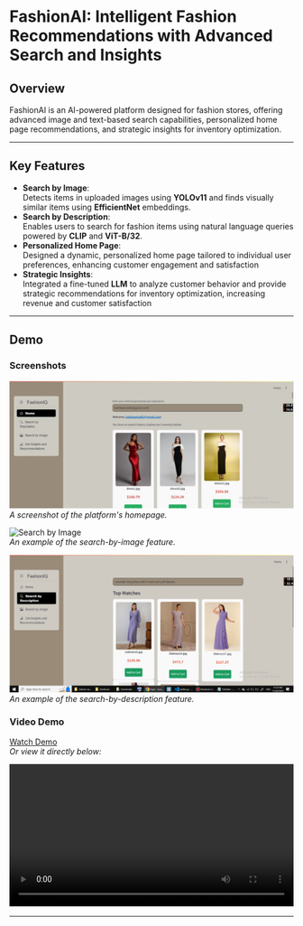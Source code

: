 # **FashionAI: Intelligent Fashion Recommendations with Advanced Search and Insights**

## **Overview**
FashionAI is an AI-powered platform designed for fashion stores, offering advanced image and text-based search capabilities, personalized home page recommendations, and strategic insights for inventory optimization.  

---

## **Key Features**
- **Search by Image**:  
  Detects items in uploaded images using **YOLOv11** and finds visually similar items using **EfficientNet** embeddings.  
- **Search by Description**:  
  Enables users to search for fashion items using natural language queries powered by **CLIP** and **ViT-B/32**.  
- **Personalized Home Page**:  
  Designed a dynamic, personalized home page tailored to individual user preferences, enhancing customer engagement and satisfaction  
- **Strategic Insights**:  
  Integrated a fine-tuned **LLM** to analyze customer behavior and provide strategic recommendations for inventory optimization, increasing revenue and customer satisfaction  

---

## **Demo**
### **Screenshots**
![Platform Homepage](HomePage.png)  
_A screenshot of the platform's homepage._

![Search by Image](path/to/image2.png)  
_An example of the search-by-image feature._

![Search by Description](SearchByDescription.png)  
_An example of the search-by-description feature._

### **Video Demo**
[Watch Demo](media/demo-video.mp4)  
_Or view it directly below:_

<video controls src="media/demo-video.mp4" width="100%"></video>

---



